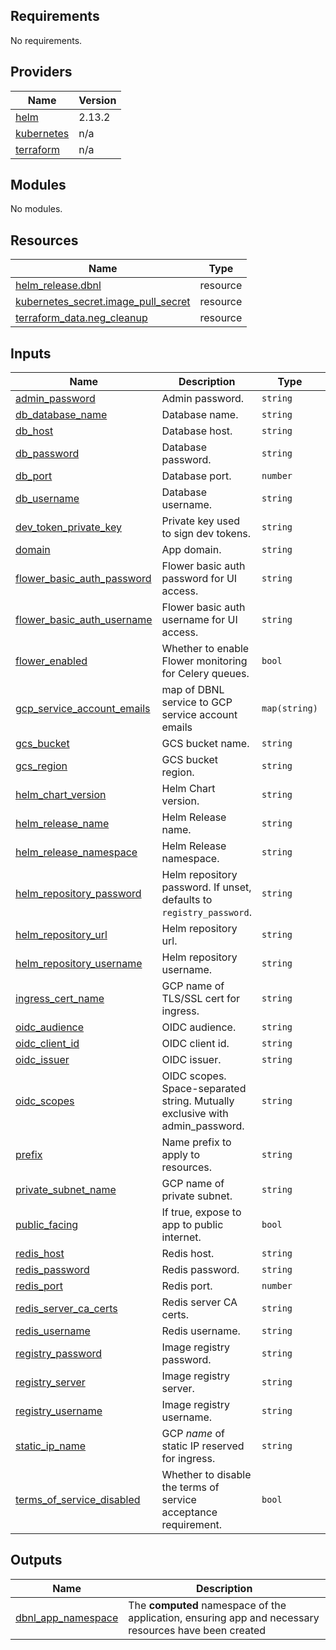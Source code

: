 <!-- BEGIN_TF_DOCS -->
## Requirements

No requirements.

## Providers

| Name | Version |
|------|---------|
| <a name="provider_helm"></a> [helm](#provider\_helm) | 2.13.2 |
| <a name="provider_kubernetes"></a> [kubernetes](#provider\_kubernetes) | n/a |
| <a name="provider_terraform"></a> [terraform](#provider\_terraform) | n/a |

## Modules

No modules.

## Resources

| Name | Type |
|------|------|
| [helm_release.dbnl](https://registry.terraform.io/providers/hashicorp/helm/latest/docs/resources/release) | resource |
| [kubernetes_secret.image_pull_secret](https://registry.terraform.io/providers/hashicorp/kubernetes/latest/docs/resources/secret) | resource |
| [terraform_data.neg_cleanup](https://registry.terraform.io/providers/hashicorp/terraform/latest/docs/resources/data) | resource |

## Inputs

| Name | Description | Type | Default | Required |
|------|-------------|------|---------|:--------:|
| <a name="input_admin_password"></a> [admin\_password](#input\_admin\_password) | Admin password. | `string` | `null` | no |
| <a name="input_db_database_name"></a> [db\_database\_name](#input\_db\_database\_name) | Database name. | `string` | `"dbnl"` | no |
| <a name="input_db_host"></a> [db\_host](#input\_db\_host) | Database host. | `string` | n/a | yes |
| <a name="input_db_password"></a> [db\_password](#input\_db\_password) | Database password. | `string` | n/a | yes |
| <a name="input_db_port"></a> [db\_port](#input\_db\_port) | Database port. | `number` | `5432` | no |
| <a name="input_db_username"></a> [db\_username](#input\_db\_username) | Database username. | `string` | n/a | yes |
| <a name="input_dev_token_private_key"></a> [dev\_token\_private\_key](#input\_dev\_token\_private\_key) | Private key used to sign dev tokens. | `string` | n/a | yes |
| <a name="input_domain"></a> [domain](#input\_domain) | App domain. | `string` | n/a | yes |
| <a name="input_flower_basic_auth_password"></a> [flower\_basic\_auth\_password](#input\_flower\_basic\_auth\_password) | Flower basic auth password for UI access. | `string` | `null` | no |
| <a name="input_flower_basic_auth_username"></a> [flower\_basic\_auth\_username](#input\_flower\_basic\_auth\_username) | Flower basic auth username for UI access. | `string` | `null` | no |
| <a name="input_flower_enabled"></a> [flower\_enabled](#input\_flower\_enabled) | Whether to enable Flower monitoring for Celery queues. | `bool` | `false` | no |
| <a name="input_gcp_service_account_emails"></a> [gcp\_service\_account\_emails](#input\_gcp\_service\_account\_emails) | map of DBNL service to GCP service account emails | `map(string)` | n/a | yes |
| <a name="input_gcs_bucket"></a> [gcs\_bucket](#input\_gcs\_bucket) | GCS bucket name. | `string` | n/a | yes |
| <a name="input_gcs_region"></a> [gcs\_region](#input\_gcs\_region) | GCS bucket region. | `string` | n/a | yes |
| <a name="input_helm_chart_version"></a> [helm\_chart\_version](#input\_helm\_chart\_version) | Helm Chart version. | `string` | n/a | yes |
| <a name="input_helm_release_name"></a> [helm\_release\_name](#input\_helm\_release\_name) | Helm Release name. | `string` | `"dbnl"` | no |
| <a name="input_helm_release_namespace"></a> [helm\_release\_namespace](#input\_helm\_release\_namespace) | Helm Release namespace. | `string` | `"default"` | no |
| <a name="input_helm_repository_password"></a> [helm\_repository\_password](#input\_helm\_repository\_password) | Helm repository password. If unset, defaults to `registry_password`. | `string` | `null` | no |
| <a name="input_helm_repository_url"></a> [helm\_repository\_url](#input\_helm\_repository\_url) | Helm repository url. | `string` | n/a | yes |
| <a name="input_helm_repository_username"></a> [helm\_repository\_username](#input\_helm\_repository\_username) | Helm repository username. | `string` | n/a | yes |
| <a name="input_ingress_cert_name"></a> [ingress\_cert\_name](#input\_ingress\_cert\_name) | GCP name of TLS/SSL cert for ingress. | `string` | n/a | yes |
| <a name="input_oidc_audience"></a> [oidc\_audience](#input\_oidc\_audience) | OIDC audience. | `string` | `null` | no |
| <a name="input_oidc_client_id"></a> [oidc\_client\_id](#input\_oidc\_client\_id) | OIDC client id. | `string` | `null` | no |
| <a name="input_oidc_issuer"></a> [oidc\_issuer](#input\_oidc\_issuer) | OIDC issuer. | `string` | `null` | no |
| <a name="input_oidc_scopes"></a> [oidc\_scopes](#input\_oidc\_scopes) | OIDC scopes. Space-separated string. Mutually exclusive with admin\_password. | `string` | `"openid email profile"` | no |
| <a name="input_prefix"></a> [prefix](#input\_prefix) | Name prefix to apply to resources. | `string` | n/a | yes |
| <a name="input_private_subnet_name"></a> [private\_subnet\_name](#input\_private\_subnet\_name) | GCP name of private subnet. | `string` | n/a | yes |
| <a name="input_public_facing"></a> [public\_facing](#input\_public\_facing) | If true, expose to app to public internet. | `bool` | `false` | no |
| <a name="input_redis_host"></a> [redis\_host](#input\_redis\_host) | Redis host. | `string` | n/a | yes |
| <a name="input_redis_password"></a> [redis\_password](#input\_redis\_password) | Redis password. | `string` | n/a | yes |
| <a name="input_redis_port"></a> [redis\_port](#input\_redis\_port) | Redis port. | `number` | `6379` | no |
| <a name="input_redis_server_ca_certs"></a> [redis\_server\_ca\_certs](#input\_redis\_server\_ca\_certs) | Redis server CA certs. | `string` | n/a | yes |
| <a name="input_redis_username"></a> [redis\_username](#input\_redis\_username) | Redis username. | `string` | `"default"` | no |
| <a name="input_registry_password"></a> [registry\_password](#input\_registry\_password) | Image registry password. | `string` | n/a | yes |
| <a name="input_registry_server"></a> [registry\_server](#input\_registry\_server) | Image registry server. | `string` | `"us-docker.pkg.dev/dbnlai"` | no |
| <a name="input_registry_username"></a> [registry\_username](#input\_registry\_username) | Image registry username. | `string` | n/a | yes |
| <a name="input_static_ip_name"></a> [static\_ip\_name](#input\_static\_ip\_name) | GCP _name_ of static IP reserved for ingress. | `string` | n/a | yes |
| <a name="input_terms_of_service_disabled"></a> [terms\_of\_service\_disabled](#input\_terms\_of\_service\_disabled) | Whether to disable the terms of service acceptance requirement. | `bool` | `false` | no |

## Outputs

| Name | Description |
|------|-------------|
| <a name="output_dbnl_app_namespace"></a> [dbnl\_app\_namespace](#output\_dbnl\_app\_namespace) | The **computed** namespace of the application, ensuring app and necessary resources have been created |
<!-- END_TF_DOCS -->